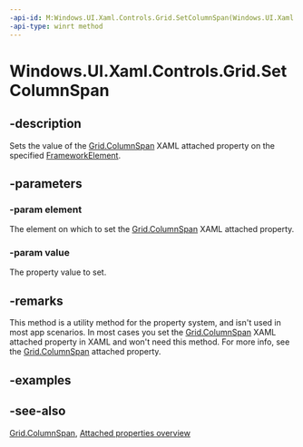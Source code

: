 ```yaml
---
-api-id: M:Windows.UI.Xaml.Controls.Grid.SetColumnSpan(Windows.UI.Xaml.FrameworkElement,System.Int32)
-api-type: winrt method
---
```


<!-- Method syntax
public void SetColumnSpan(Windows.UI.Xaml.FrameworkElement element, System.Int32 value)
-->

# Windows.UI.Xaml.Controls.Grid.SetColumnSpan

## -description
Sets the value of the [Grid.ColumnSpan](grid_columnspan.md) XAML attached property on the specified [FrameworkElement](../windows.ui.xaml/frameworkelement.md).



## -parameters
### -param element
The element on which to set the [Grid.ColumnSpan](grid_columnspan.md) XAML attached property.

### -param value
The property value to set.

## -remarks
This method is a utility method for the property system, and isn't used in most app scenarios. In most cases you set the [Grid.ColumnSpan](grid_columnspan.md) XAML attached property in XAML and won't need this method. For more info, see the [Grid.ColumnSpan](grid_columnspan.md) attached property.

## -examples

## -see-also

[Grid.ColumnSpan](grid_columnspan.md), [Attached properties overview](/windows/uwp/xaml-platform/attached-properties-overview)

